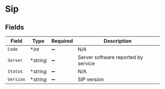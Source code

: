 # Sip


## Fields

| Field                               | Type                                | Required                            | Description                         |
| ----------------------------------- | ----------------------------------- | ----------------------------------- | ----------------------------------- |
| `Code`                              | **int*                              | :heavy_minus_sign:                  | N/A                                 |
| `Server`                            | **string*                           | :heavy_minus_sign:                  | Server software reported by service |
| `Status`                            | **string*                           | :heavy_minus_sign:                  | N/A                                 |
| `Version`                           | **string*                           | :heavy_minus_sign:                  | SIP version                         |